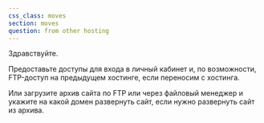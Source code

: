 ```yaml
---
css_class: moves
section: moves
question: from other hosting
---
```

Здравствуйте.

Предоставьте доступы для входа в личный кабинет и, по возможности, FTP-доступ на предыдущем хостинге, если переносим с хостинга.

Или загрузите архив сайта по FTP или через файловый менеджер и укажите на какой домен развернуть сайт, если нужно развернуть сайт из архива.